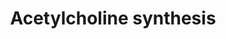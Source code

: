 ---
annotations:
- id: PW:0000408
  parent: classic metabolic pathway
  type: Pathway Ontology
  value: acetylcholine metabolic pathway
authors:
- A.Kwa
- MaintBot
- M.Ramirez
- Khanspers
- Thomas
- Andra
- Christine Chichester
- Egonw
- L Dupuis
- Eweitz
description: Acetylcholine is an important neurotransmitter. It can be rapidly released
  in the synaptic cleft upon activation of the neuron. In the synaptic cleft the compound
  is degraded rapidly into choline and acetate, this is essential for proper neuronal
  functioning. Choline and Acetate are taken up into the cytosol and recycled for
  the next activation.
last-edited: 2021-05-16
organisms:
- Rattus norvegicus
redirect_from:
- /index.php/Pathway:WP360
- /instance/WP360
- /instance/WP360_r116936
revision: r116936
schema-jsonld:
- '@context': https://schema.org/
  '@id': https://wikipathways.github.io/pathways/WP360.html
  '@type': Dataset
  creator:
    '@type': Organization
    name: WikiPathways
  description: Acetylcholine is an important neurotransmitter. It can be rapidly released
    in the synaptic cleft upon activation of the neuron. In the synaptic cleft the
    compound is degraded rapidly into choline and acetate, this is essential for proper
    neuronal functioning. Choline and Acetate are taken up into the cytosol and recycled
    for the next activation.
  keywords:
  - Acetate
  - Acetyl-CoA
  - Acetylcholine
  - Ache
  - Ahsg
  - Chat
  - Choline
  - Cytidine Diphosphate Choline
  - Glycerophosphocholine
  - Pcyt1a
  - Pdha1
  - Pdha2
  - Pemt
  - Phosphatidylcholine
  - Phosphatidylethanolamine
  - Phosphorylcholine
  - Pyruvate from Glycolysis
  license: CC0
  name: Acetylcholine synthesis
seo: CreativeWork
title: Acetylcholine synthesis
wpid: WP360
---